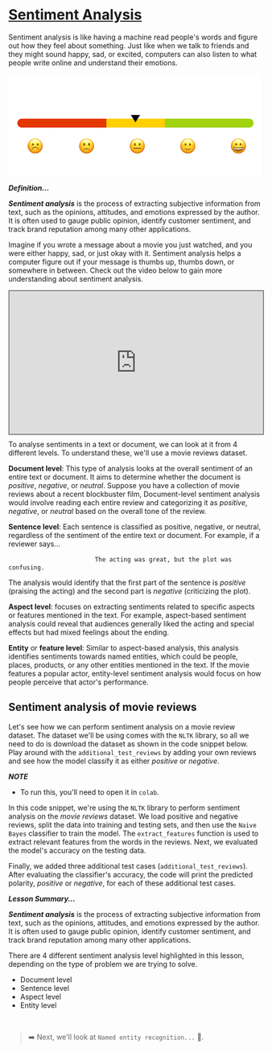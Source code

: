 # <u> Sentiment Analysis </u>
Sentiment analysis is like having a machine read people's words and figure out how they feel about something. Just like when we talk to friends and they might sound happy, sad, or excited, computers can also listen to what people write online and understand their emotions.

<img src="./nlp/sentiment-analysis.gif" alt="sentiment-analysis.gif" style="display: block;
  margin-left: auto;
  margin-right: auto;
  height: auto">


<aside>

**_Definition..._**

**_Sentiment analysis_** is the process of extracting subjective information from text, such as the opinions, attitudes, and emotions expressed by the author. It is often used to gauge public opinion, identify customer sentiment, and track brand reputation among many other applications.
</aside>

Imagine if you wrote a message about a movie you just watched, and you were either happy, sad, or just okay with it. Sentiment analysis helps a computer figure out if your message is thumbs up, thumbs down, or somewhere in between. Check out the video below to gain more understanding about sentiment analysis.

<div style="position: relative; padding-bottom: 56.25%; height: 0;"><iframe src="https://www.youtube.com/embed/i4D5DZ5ZG-0" title="Sample Data Science Project" frameborder="0" allow="accelerometer; autoplay; clipboard-write; encrypted-media; gyroscope; picture-in-picture" allowfullscreen style="position: absolute; top: 0; left: 0; width: 100%; height: 100%; border: 2px solid grey;"></iframe></div>

To analyse sentiments in a text or document, we can look at it from 4 different levels. To understand these, we'll use a movie reviews dataset.

**Document level**: This type of analysis looks at the overall sentiment of an entire text or document. It aims to determine whether the document is _positive_, _negative_, or _neutral_. Suppose you have a collection of movie reviews about a recent blockbuster film, Document-level sentiment analysis would involve reading each entire review and categorizing it as _positive_, _negative_, or _neutral_ based on the overall tone of the review.

**Sentence level**: Each sentence is classified as positive, negative, or neutral, regardless of the sentiment of the entire text or document. For example, if a reviewer says...

                            The acting was great, but the plot was confusing.

The analysis would identify that the first part of the sentence is _positive_ (praising the acting) and the second part is _negative_ (criticizing the plot).

**Aspect level**: focuses on extracting sentiments related to specific aspects or features mentioned in the text. For example, aspect-based sentiment analysis could reveal that audiences generally liked the acting and special effects but had mixed feelings about the ending.

**Entity** or **feature level**: Similar to aspect-based analysis, this analysis identifies sentiments towards named entities, which could be people, places, products, or any other entities mentioned in the text. If the movie features a popular actor, entity-level sentiment analysis would focus on how people perceive that actor's performance.

## Sentiment analysis of movie reviews
Let's see how we can perform sentiment analysis on a movie review dataset. The dataset we'll be using comes with the `NLTK` library, so all we need to do is download the dataset as shown in the code snippet below. Play around with the `additional_test_reviews` by adding your own reviews and see how the model classify it as either _positive_ or _negative_.

<aside>

**_NOTE_**

- To run this, you'll need to open it in `colab`.
</aside>

<script src="https://gist.github.com/wasiu-yusuf/bfcd2537d3ec890552c682944c068260.js"></script>

In this code snippet, we're using the `NLTK` library to perform sentiment analysis on the _movie reviews_ dataset. We load positive and negative reviews, split the data into training and testing sets, and then use the `Naive Bayes` classifier to train the model. The `extract_features` function is used to extract relevant features from the words in the reviews. Next, we evaluated the model's accuracy on the testing data.

Finally, we added three additional test cases (`additional_test_reviews`). After evaluating the classifier's accuracy, the code will print the predicted polarity, _positive_ or _negative_, for each of these additional test cases.

<aside>

**_Lesson Summary..._**

**_Sentiment analysis_** is the process of extracting subjective information from text, such as the opinions, attitudes, and emotions expressed by the author. It is often used to gauge public opinion, identify customer sentiment, and track brand reputation among many other applications.

There are 4 different sentiment analysis level highlighted in this lesson, depending on the type of problem we are trying to solve.
- Document level
- Sentence level
- Aspect level
- Entity level
</aside>


<br>

> ➡️ Next, we'll look at `Named entity recognition...` 🎯.
